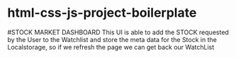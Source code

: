 # html-css-js-project-boilerplate

#STOCK MARKET DASHBOARD
This UI is able to add the STOCK requested by the User to the Watchlist and store the meta data for the Stock in the Localstorage, so if we refresh the page we can get back our WatchList
